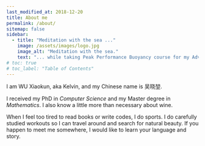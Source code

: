 ```yaml
---
last_modified_at: 2018-12-20
title: About me
permalink: /about/
sitemap: false
sidebar:
  - title: "Meditation with the sea ..."
    image: /assets/images/logo.jpg
    image_alt: "Meditation with the sea."
    text: "... while taking Peak Performance Buoyancy course for my Advanced Open Water Diver certification."
# toc: true
# toc_label: "Table of Contents"
---
```

I am WU Xiaokun, aka Kelvin, and my Chinese name is 吴晓堃.

I received my PhD in *Computer Science* and my Master degree in *Mathematics*.
I also know a little more than necessary about wine.

When I feel too tired to read books or write codes, I do sports.
I do carefully studied workouts so I can travel around and search for natural beauty.
If you happen to meet me somewhere, I would like to learn your language and story.

<!-- I am curious about anything that is unknown to me, and would always like to [try new challenges](/pages/about/fear_nothing).
I am keen on making things from imagination into reality, and on making prototypes towards perfection. -->

<!-- ## Work Experience
I was a _post-doctoral researcher_ at the [Centre for the Analysis of Motion, Entertainment Research and Applications (CAMERA)](https://www.camera.ac.uk/) group of [University of Bath](https://www.bath.ac.uk/), from Mar 2017 to Dec 2018. -->

<!-- ### Programming
I owned my first personal computer (with [Pentium II](https://en.wikipedia.org/wiki/Pentium_II)) in 1998.
Nonetheless, I learn new skills faster than quick changes in technology. -->

<!-- ## Education

I [received my PhD](/pages/about/phd-defended) in _Computer Science_ from [Max-Planck-Institute for Informatics](https://www.mpi-inf.mpg.de/departments/computer-graphics/) and [Saarland University](https://www.uni-saarland.de/en/home.html), where I closely collaborated with Prof. [Hans-Peter Seidel](https://people.mpi-inf.mpg.de/~hpseidel/), [Michael Wand](http://www.staff.uni-mainz.de/wandm/) and [Klaus Hildebrandt](https://graphics.tudelft.nl/~klaus/) on _Computer Graphics_ related topics.

Before that, I received my Master degree in _Mathematics_ from [Zhejiang University](http://www.zju.edu.cn/english/) on _Computer Graphics and Computer Aided Geometric Design (CG&CAGD)_, under the supervision of Prof. [Ligang Liu](http://staff.ustc.edu.cn/~lgliu/). -->

<!-- To tell you how diverse my interests is: I received my Bachelor degree in _Engineering_ from [College of Oenology at Northwest A&F University](http://wine.nwsuaf.edu.cn/), but in the end I decided to [change my career direction](/pages/about/why-not-wine). -->

<!-- ## Sports
Besides research, sports is the most significant part of my life.
I used to play basketball quite a lot, but stopped doing it after a severe injury.
I cannot walk as normal for nearly one year, then I learned Latin American dances and Yoga later for better recovery.
I kept the habit of _going to the gym daily_ since 2010, mainly focused on weightlifting techniques. -->

<!-- ### Workout
My training is more like _scientific experiments_: study human body biology, calculate nutrients balance, make training plans, evaluate performance, etc. -->

<!-- People who treat sports seriously should have been through similar practices. -->
<!-- - this is one of my favorite examples to show that scientific study can help in solving daily life tasks :smile:. -->
<!-- I am good at conducting surveys and experiments due to years of _research training_.
I am also interested in applying my expertise to [performance analysis](/pages/about/clean_openpose.mp4). -->

<!-- ## Life and Misc. -->
<!-- I am a classical music fan - tried to learn violin and piano, but no time to practice. -->

<!-- ### Travel
I like reading history and visiting historical sites to explore cultural differences.
I do _outdoor photography_ and post-processing if it's memorable.

I like keeping close to nature and organized several _hiking & camping_ trips.
In one of my [crazy but well-planned journeys](https://drive.google.com/open?id=1PY-qpkwEc0V5hBueDGillzdWZcw&usp=sharing): I drove nearly 5000 KM in 9 days, finished [three most famous hiking routes in Norway](/pages/about/norway_rocks.jpg), took a [kayak & glacier trekking trip](/pages/about/glacier_kayak.jpg), and did many other activities. -->

<!-- ### Languages and Reading
I am a native Chinese :cn: speaker.
and the tone of my hometown ([Baoding](https://en.wikipedia.org/wiki/Baoding)) is almost the same as standard Chinese.
I am fluency in English :uk: and my German :de: vocabulary is large enough for daily readings.
I learned Spanish :es: and French :fr: grammar in different stages - would like to keep learning. -->

<!-- ### Play Bridge
I am a member of the [World Bridge Federation](http://www.worldbridge.org/) and was in charge of the school's team of my university.
As the team leader, I competed for the [11th World Youth Team Championships (Bangkok 2006)](http://www.worldbridge.org/people/person/?x?qryid=24297), representing schools team of China. -->
